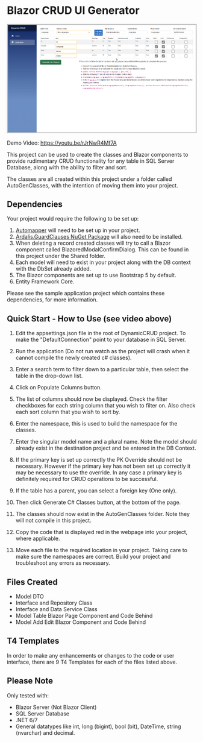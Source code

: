# Blazor CRUD UI Generator

![screenshot](DynamicCRUD/wwwroot/images/Screenshot.png)

Demo Video: https://youtu.be/rJrNwR4Mf7A


This project can be used to create the classes and Blazor components to provide rudimentary CRUD functionality for any table in SQL Server Database, along with the ability to filter and sort.

The classes are all created within this project under a folder called AutoGenClasses, with the intention of moving them into your project.

## Dependencies

Your project would require the following to be set up:

1. [Automapper](https://automapper.org/) will need to be set up in your project.
2. [Ardalis.GuardClauses NuGet Package](https://github.com/ardalis/guardclauses) will also need to be installed.
3. When deleting a record created classes will try to call a Blazor component called BlazoredModalConfirmDialog. This can be found in this project under the Shared folder.
4. Each model will need to exist in your project along with the DB context with the DbSet already added.
5. The Blazor components are set up to use Bootstrap 5 by default.
6. Entity Framework Core.

Please see the sample application project which contains these dependencies, for more information.

## Quick Start - How to Use (see video above)

1. Edit the appsettings.json file in the root of DynamicCRUD project. To make the "DefaultConnection" point to your database in SQL Server.

2. Run the application (Do not run watch as the project will crash when it cannot compile the newly created c# classes).

3. Enter a search term to filter down to a particular table, then select the table in the drop-down list.

4. Click on Populate Columns button.

5. The list of columns should now be displayed.  Check the filter checkboxes for each string column that you wish to filter on. Also check each sort column that you wish to sort by.

6. Enter the namespace, this is used to build the namespace for the classes.

7. Enter the singular model name and a plural name. Note the model should already exist in the destination project and be entered in the DB Context.

8. If the primary key is set up correctly the PK Override should not be necessary.  However if the primary key has not been set up correctly it may be necessary to use the override.  In any case a primary key is definitely required for CRUD operations to be successful.

9. If the table has a parent, you can select a foreign key (One only).

10. Then click Generate C# Classes button, at the bottom of the page.

11. The classes should now exist in the AutoGenClasses folder.  Note they will not compile in this project.

12. Copy the code that is displayed red in the webpage into your project, where applicable. 

13. Move each file to the required location in your project.  Taking care to make sure the namespaces are correct.  Build your project and troubleshoot any errors as necessary.

## Files Created

* Model DTO
* Interface and Repository Class
* Interface and Data Service Class
* Model Table Blazor Page Component and Code Behind
* Model Add Edit Blazor Component and Code Behind

## T4 Templates

In order to make any enhancements or changes to the code or user interface, there are 9 T4 Templates for each of the files listed above.

## Please Note

Only tested with:
* Blazor Server (Not Blazor Client)
* SQL Server Database
* .NET 6/7
* General datatypes like int, long (bigint), bool (bit), DateTime, string (nvarchar) and decimal.

